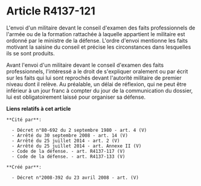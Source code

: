 # Article R4137-121

L'envoi d'un militaire devant le conseil d'examen des faits professionnels de l'armée ou de la formation rattachée à laquelle
appartient le militaire est ordonné par le ministre de la défense. L'ordre d'envoi mentionne les faits motivant la saisine du
conseil et précise les circonstances dans lesquelles ils se sont produits.

Avant l'envoi d'un militaire devant le conseil d'examen des faits professionnels, l'intéressé a le droit de s'expliquer
oralement ou par écrit sur les faits qui lui sont reprochés devant l'autorité militaire de premier niveau dont il relève. Au
préalable, un délai de réflexion, qui ne peut être inférieur à un jour franc à compter du jour de la communication du
dossier, lui est obligatoirement laissé pour organiser sa défense.

**Liens relatifs à cet article**

	**Cité par**:

	  - Décret n°80-692 du 2 septembre 1980 - art. 4 (V)
	  - Arrêté du 30 septembre 2008 - art. 14 (V)
	  - Arrêté du 25 juillet 2014 - art. 2 (V)
	  - Arrêté du 25 juillet 2014 - art. Annexe II (V)
	  - Code de la défense. - art. R4137-117 (V)
	  - Code de la défense. - art. R4137-133 (V)

	**Créé par**:

	  - Décret n°2008-392 du 23 avril 2008 - art. (V)
